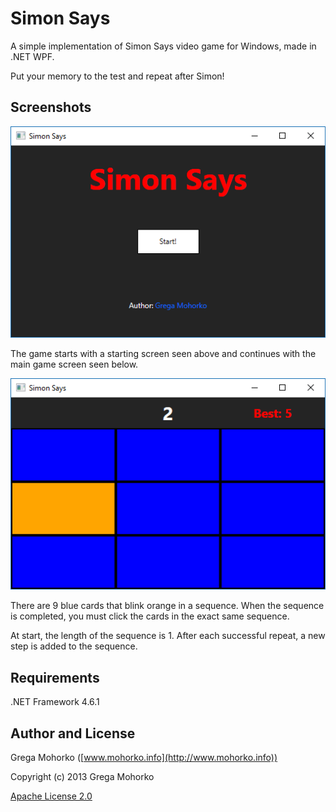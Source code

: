 # Simon Says
A simple implementation of Simon Says video game for Windows, made in .NET WPF.

Put your memory to the test and repeat after Simon!

## Screenshots
![Start screen](/Documentation/Screenshots/Screenshot_Menu.png?raw=true "Start screen")

The game starts with a starting screen seen above and continues with the main game screen seen below.

![Game screen](/Documentation/Screenshots/Screenshot_InGame.png?raw=true "Game screen")

There are 9 blue cards that blink orange in a sequence. When the sequence is completed, you must click the cards in the exact same sequence.

At start, the length of the sequence is 1. After each successful repeat, a new step is added to the sequence.

## Requirements
.NET Framework 4.6.1

## Author and License
Grega Mohorko ([www.mohorko.info](http://www.mohorko.info))

Copyright (c) 2013 Grega Mohorko

[Apache License 2.0](./LICENSE)

